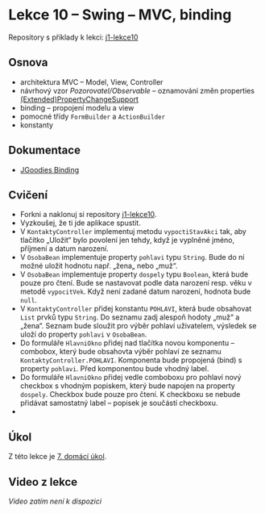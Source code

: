 # Lekce 10 – Swing – MVC, binding

Repository s příklady k lekci: [j1-lekce10](https://github.com/FilipJirsak-Czechitas/j1-lekce10)

## Osnova
* architektura MVC – Model, View, Controller
* návrhový vzor *Pozorovatel/Observable* – oznamování změn properties [(Extended)PropertyChangeSupport](https://javadoc.io/doc/com.jgoodies/jgoodies-binding/latest/com/jgoodies/binding/beans/ExtendedPropertyChangeSupport.html)
* binding – propojení modelu a view
* pomocné třídy `FormBuilder` a `ActionBuilder`
* konstanty

## Dokumentace
* [JGoodies Binding](https://javadoc.io/doc/com.jgoodies/jgoodies-binding/latest/index.html)

## Cvičení
- Forkni a naklonuj si repository [j1-lekce10](https://github.com/FilipJirsak-Czechitas/j1-lekce10).
- Vyzkoušej, že ti jde aplikace spustit.
- V `KontaktyController` implementuj metodu `vypoctiStavAkci` tak, aby tlačítko „Uložit“ bylo povolení jen tehdy, když je vyplněné jméno, příjmení a datum narození.
- V `OsobaBean` implementuje property `pohlavi` typu `String`. Bude do ní možné uložit hodnotu např. „žena„ nebo „muž“.
- V `OsobaBean` implementuje property `dospely` typu `Boolean`, která bude pouze pro čtení. Bude se nastavovat podle data narození resp. věku v metodě `vypocitVek`. Když není zadané datum narození, hodnota bude `null`.
- V `KontaktyController` přidej konstantu `POHLAVI`, která bude obsahovat `List` prvků typu `String`. Do seznamu zadj alespoň hodoty „muž“ a „žena“. Seznam bude sloužit pro výběr pohlaví uživatelem, výsledek se uloží do property `pohlavi` v `OsobaBean`. 
- Do formuláře `HlavniOkno` přidej nad tlačítka novou komponentu – combobox, který bude obsahovta výběr pohlaví ze seznamu `KontaktyController.POHLAVI`. Komponenta bude propojená (bind) s property `pohlavi`. Před komponentou bude vhodný label.
- Do formuláře `HlavniOkno` přidej vedle comboboxu pro pohlaví nový checkbox s vhodným popiskem, který bude napojen na property `dospely`. Checkbox bude pouze pro čtení. K checkboxu se nebude přidávat samostatný label – popisek je součástí checkboxu. 
- 
## Úkol
Z této lekce je [7. domácí úkol](ukol-7.html).

## Video z lekce
*Video zatím není k dispozici*
